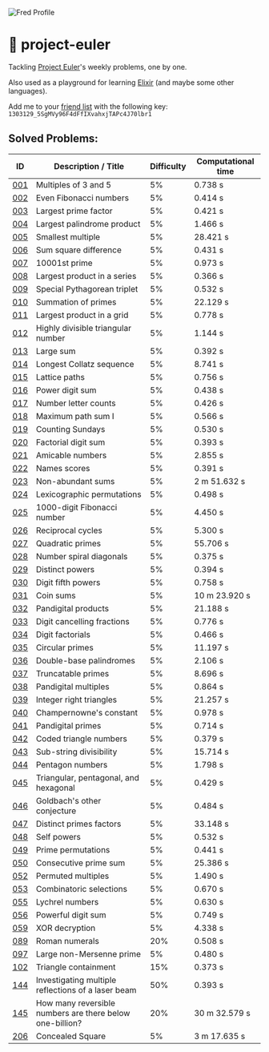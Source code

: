 ![Fred Profile](https://projecteuler.net/profile/fredericojordan.png)

# 🔮 project-euler

Tackling [Project Euler](https://projecteuler.net/)'s weekly problems, one by one.

Also used as a playground for learning [Elixir](https://elixir-lang.org/) (and maybe some other languages).

Add me to your [friend list](https://projecteuler.net/friends) with the following key: `1303129_5SgMVy96F4dFfIXvahxjTAPc4J70lbr1`

## Solved Problems:

|       ID        |                  Description / Title                     | Difficulty | Computational time |
| --------------- | -------------------------------------------------------- | ---------- | ------------------ |
| [001](src/001/) | Multiples of 3 and 5                                     | 5%         | 0.738 s            |
| [002](src/002/) | Even Fibonacci numbers                                   | 5%         | 0.414 s            |
| [003](src/003/) | Largest prime factor                                     | 5%         | 0.421 s            |
| [004](src/004/) | Largest palindrome product                               | 5%         | 1.466 s            |
| [005](src/005/) | Smallest multiple                                        | 5%         | 28.421 s           |
| [006](src/006/) | Sum square difference                                    | 5%         | 0.431 s            |
| [007](src/007/) | 10001st prime                                            | 5%         | 0.973 s            |
| [008](src/008/) | Largest product in a series                              | 5%         | 0.366 s            |
| [009](src/009/) | Special Pythagorean triplet                              | 5%         | 0.532 s            |
| [010](src/010/) | Summation of primes                                      | 5%         | 22.129 s           |
| [011](src/011/) | Largest product in a grid                                | 5%         | 0.778 s            |
| [012](src/012/) | Highly divisible triangular number                       | 5%         | 1.144 s            |
| [013](src/013/) | Large sum                                                | 5%         | 0.392 s            |
| [014](src/014/) | Longest Collatz sequence                                 | 5%         | 8.741 s            |
| [015](src/015/) | Lattice paths                                            | 5%         | 0.756 s            |
| [016](src/016/) | Power digit sum                                          | 5%         | 0.438 s            |
| [017](src/017/) | Number letter counts                                     | 5%         | 0.426 s            |
| [018](src/018/) | Maximum path sum I                                       | 5%         | 0.566 s            |
| [019](src/019/) | Counting Sundays                                         | 5%         | 0.530 s            |
| [020](src/020/) | Factorial digit sum                                      | 5%         | 0.393 s            |
| [021](src/021/) | Amicable numbers                                         | 5%         | 2.855 s            |
| [022](src/022/) | Names scores                                             | 5%         | 0.391 s            |
| [023](src/023/) | Non-abundant sums                                        | 5%         | 2 m 51.632 s       |
| [024](src/024/) | Lexicographic permutations                               | 5%         | 0.498 s            |
| [025](src/025/) | 1000-digit Fibonacci number                              | 5%         | 4.450 s            |
| [026](src/026/) | Reciprocal cycles                                        | 5%         | 5.300 s            |
| [027](src/027/) | Quadratic primes                                         | 5%         | 55.706 s           |
| [028](src/028/) | Number spiral diagonals                                  | 5%         | 0.375 s            |
| [029](src/029/) | Distinct powers                                          | 5%         | 0.394 s            |
| [030](src/030/) | Digit fifth powers                                       | 5%         | 0.758 s            |
| [031](src/031/) | Coin sums                                                | 5%         | 10 m 23.920 s      |
| [032](src/032/) | Pandigital products                                      | 5%         | 21.188 s           |
| [033](src/033/) | Digit cancelling fractions                               | 5%         | 0.776 s            |
| [034](src/034/) | Digit factorials                                         | 5%         | 0.466 s            |
| [035](src/035/) | Circular primes                                          | 5%         | 11.197 s           |
| [036](src/036/) | Double-base palindromes                                  | 5%         | 2.106 s            |
| [037](src/037/) | Truncatable primes                                       | 5%         | 8.696 s            |
| [038](src/038/) | Pandigital multiples                                     | 5%         | 0.864 s            |
| [039](src/039/) | Integer right triangles                                  | 5%         | 21.257 s           |
| [040](src/040/) | Champernowne's constant                                  | 5%         | 0.978 s            |
| [041](src/041/) | Pandigital primes                                        | 5%         | 0.714 s            |
| [042](src/042/) | Coded triangle numbers                                   | 5%         | 0.379 s            |
| [043](src/043/) | Sub-string divisibility                                  | 5%         | 15.714 s           |
| [044](src/044/) | Pentagon numbers                                         | 5%         | 1.798 s            |
| [045](src/045/) | Triangular, pentagonal, and hexagonal                    | 5%         | 0.429 s            |
| [046](src/046/) | Goldbach's other conjecture                              | 5%         | 0.484 s            |
| [047](src/047/) | Distinct primes factors                                  | 5%         | 33.148 s           |
| [048](src/048/) | Self powers                                              | 5%         | 0.532 s            |
| [049](src/049/) | Prime permutations                                       | 5%         | 0.441 s            |
| [050](src/050/) | Consecutive prime sum                                    | 5%         | 25.386 s           |
| [052](src/052/) | Permuted multiples                                       | 5%         | 1.490 s            |
| [053](src/053/) | Combinatoric selections                                  | 5%         | 0.670 s            |
| [055](src/055/) | Lychrel numbers                                          | 5%         | 0.630 s            |
| [056](src/056/) | Powerful digit sum                                       | 5%         | 0.749 s            |
| [059](src/059/) | XOR decryption                                           | 5%         | 4.338 s            |
| [089](src/089/) | Roman numerals                                           | 20%        | 0.508 s            |
| [097](src/097/) | Large non-Mersenne prime                                 | 5%         | 0.480 s            |
| [102](src/102/) | Triangle containment                                     | 15%        | 0.373 s            |
| [144](src/144/) | Investigating multiple reflections of a laser beam       | 50%        | 0.393 s            |
| [145](src/145/) | How many reversible numbers are there below one-billion? | 20%        | 30 m 32.579 s      |
| [206](src/206/) | Concealed Square                                         | 5%         | 3 m 17.635 s       |
